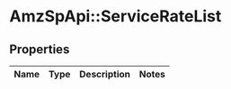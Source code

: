 # AmzSpApi::ServiceRateList

## Properties
Name | Type | Description | Notes
------------ | ------------- | ------------- | -------------

